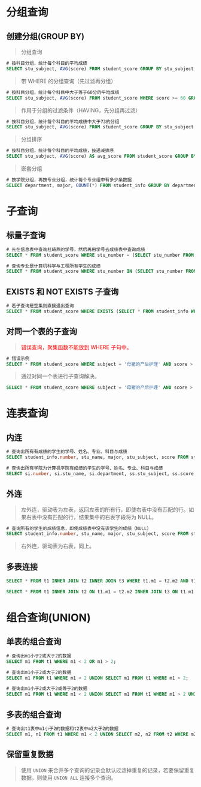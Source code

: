 # 分组查询

## 创建分组(GROUP BY)

> 分组查询

```sql
# 按科目分组，统计每个科目的平均成绩
SELECT stu_subject, AVG(score) FROM student_score GROUP BY stu_subject;
```

> 带 WHERE 的分组查询（先过滤再分组）

```sql
# 按科目分组，统计每个科目中大于等于60分的平均成绩
SELECT stu_subject, AVG(score) FROM student_score WHERE score >= 60 GROUP BY stu_subject;
```

> 作用于分组的过滤条件（HAVING，先分组再过滤）

```sql
# 按科目分组，统计每个科目的平均成绩中大于73的分组
SELECT stu_subject, AVG(score) FROM student_score GROUP BY stu_subject HAVING AVG(score) > 73;
```

> 分组排序

```sql
# 按科目分组，统计每个科目的平均成绩，按递减排序
SELECT stu_subject, AVG(score) AS avg_score FROM student_score GROUP BY stu_subject ORDER BY avg_score DESC;
```

> 嵌套分组

```sql
# 按学院分组，再按专业分组，统计每个专业组中有多少条数据
SELECT department, major, COUNT(*) FROM student_info GROUP BY department, major;
```

# 子查询

## 标量子查询

```sql
# 先在信息表中查询杜琦燕的学号，然后再用学号去成绩表中查询成绩
SELECT * FROM student_score WHERE stu_number = (SELECT stu_number FROM student_info WHERE name = '杜琦燕');

# 查询专业是计算机科学与工程所有学生的成绩
SELECT * FROM student_score WHERE stu_number IN (SELECT stu_number FROM student_info WHERE major = '计算机科学与工程');
```

## EXISTS 和 NOT EXISTS 子查询

```sql
# 若子查询是空集则直接退出查询
SELECT * FROM student_score WHERE EXISTS (SELECT * FROM student_info WHERE stu_number = 20180108);
```

## 对同一个表的子查询

> <span style="color:red">错误查询，聚集函数不能放到 WHERE 子句中。</span>

```sql
# 错误示例
SELECT * FROM student_score WHERE subject = '母猪的产后护理' AND score > AVG(score);
```

> 通过对同一个表进行子查询解决。

```sql
SELECT * FROM student_score WHERE subject = '母猪的产后护理' AND score > (SELECT AVG(score) FROM student_score WHERE subject = '母猪的产后护理');
```

# 连表查询

## 内连

```sql
# 查询出所有有成绩的学生的学号、姓名、专业、科目与成绩
SELECT student_info.number, stu_name, major, stu_subject, score FROM student_info, student_score WHERE student_info.number = student_score.number;

# 查询出所有学院为计算机学院有成绩的学生的学号、姓名、专业、科目与成绩
SELECT si.number, si.stu_name, si.department, ss.stu_subject, ss.score FROM student_info AS si JOIN student_score AS ss ON si.number = ss.nnumber WHERE si.department = '计算机学院';
```

## 外连

> 左外连，驱动表为左表，返回左表的所有行，即使右表中没有匹配的行。如果右表中没有匹配的行，结果集中的右表字段将为 NULL。

```sql
# 查询所有的学生的成绩信息，即使成绩表中没有该学生的成绩（NULL）
SELECT student_info.number, stu_name, major, stu_subject, score FROM student_info LEFT JOIN student_score ON student_info.number = student_score.number;
```

> 右外连，驱动表为右表，同上。

## 多表连接

```sql
SELECT * FROM t1 INNER JOIN t2 INNER JOIN t3 WHERE t1.m1 = t2.m2 AND t1.m1 = t3.m3;

SELECT * FROM t1 INNER JOIN t2 ON t1.m1 = t2.m2 INNER JOIN t3 ON t1.m1 = t3.m3;
```

# 组合查询(UNION)

## 单表的组合查询

```sql
# 查询出m1小于2或大于2的数据
SELECT m1 FROM t1 WHERE m1 < 2 OR m1 > 2;

# 查询出m1小于2或大于2的数据
SELECT m1 FROM t1 WHERE m1 < 2 UNION SELECT m1 FROM t1 WHERE m1 > 2;

# 查询出m1小于2或大于2或等于2的数据
SELECT m1 FROM t1 WHERE m1 < 2 UNION SELECT m1 FROM t1 WHERE m1 > 2 UNION SELECT m1 FROM t1 WHERE m1 = 2;
```

## 多表的组合查询

```sql
# 查询出t1表中m1小于2的数据和t2表中m2大于2的数据
SELECT m1, n1 FROM t1 WHERE m1 < 2 UNION SELECT m2, n2 FROM t2 WHERE m2 > 2;
```

## 保留重复数据

> 使用 `UNION` 来合并多个查询的记录会默认过滤掉重复的记录，若要保留重复数据，则使用 `UNION ALL` 连接多个查询。
